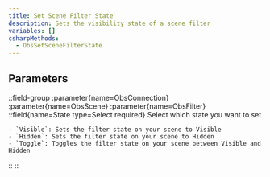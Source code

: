 ```yaml
---
title: Set Scene Filter State
description: Sets the visibility state of a scene filter
variables: []
csharpMethods:
  - ObsSetSceneFilterState
---
```


## Parameters
::field-group
  :parameter{name=ObsConnection}
  :parameter{name=ObsScene}
  :parameter{name=ObsFilter}
  ::field{name=State type=Select required}
    Select which state you want to set

    - `Visible`: Sets the filter state on your scene to Visible
    - `Hidden`: Sets the filter state on your scene to Hidden
    - `Toggle`: Toggles the filter state on your scene between Visible and Hidden
  ::
::